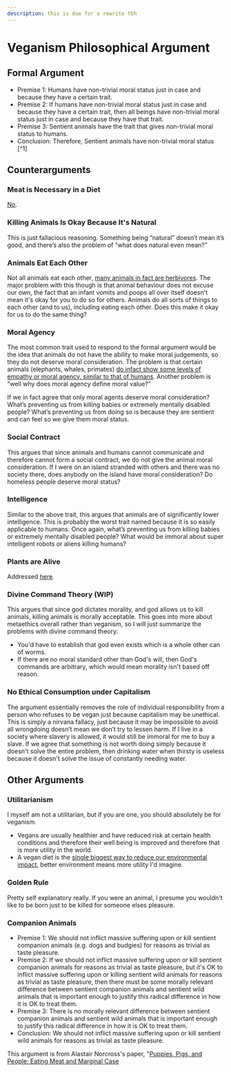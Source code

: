 ```yaml
---
description: this is due for a rewrite tbh
---
```


# Veganism Philosophical Argument

## Formal Argument

* Premise 1: Humans have non-trivial moral status just in case and because they have a certain trait.
* Premise 2: If humans have non-trivial moral status just in case and because they have a certain trait, then all beings have non-trivial moral status just in case and because they have that trait.
* Premise 3: Sentient animals have the trait that gives non-trivial moral status to humans.
* Conclusion: Therefore, Sentient animals have non-trivial moral status  \[^1]

## Counterarguments

### Meat is Necessary in a Diet

[No](https://pubmed.ncbi.nlm.nih.gov/27886704/).

### Killing Animals Is Okay Because It's Natural

This is just fallacious reasoning. Something being “natural” doesn’t mean it’s good, and there’s also the problem of “what does natural even mean?”

### Animals Eat Each Other

Not all animals eat each other, [many animals in fact are herbivores](https://examples.yourdictionary.com/herbivore-examples-common-plant-eating-animals.html).  The major problem with this though is that animal behaviour does not excuse our own, the fact that an infant vomits and poops all over itself doesn't mean it's okay for you to do so for others. Animals do all sorts of things to each other (and to us), including eating each other. Does this make it okay for us to do the same thing?

### Moral Agency

The most common trait used to respond to the formal argument would be the idea that animals do not have the ability to make moral judgements, so they do not deserve moral consideration. The problem is that certain animals (elephants, whales, primates) [do infact show some levels of empathy or moral agency, similar to that of humans](https://www.efe.com/efe/english/technology/are-animals-moral-agents/50000267-4013881). Another problem is “well why does moral agency define moral value?”

If we in fact agree that only moral agents deserve moral consideration? What’s preventing us from killing babies or extremely mentally disabled people? What’s preventing us from doing so is because they are sentient and can feel so we give them moral status.

### Social Contract

This argues that since animals and humans cannot communicate and therefore cannot form a social contract, we do not give the animal moral consideration. If I were on an island stranded with others and there was no society there, does anybody on the island have moral consideration? Do homeless people deserve moral status?

### Intelligence

Similar to the above trait, this argues that animals are of significantly lower intelligence. This is probably the worst trait named because it is so easily applicable to humans. Once again, what’s preventing us from killing babies or extremely mentally disabled people? What would be immoral about super intelligent robots or aliens killing humans?

### Plants are Alive

Addressed [here](abortion.md#why-does-sentience-matter).

### Divine Command Theory (WIP)

This argues that since god dictates morality, and god allows us to kill animals, killing animals is morally acceptable. This goes into more about metaethics overall rather than veganism, so I will just summarize the problems with divine command theory:

* You'd have to establish that god even exists which is a whole other can of worms.
* If there are no moral standard other than God's will, then God's commands are arbitrary, which would mean morality isn't based off reason.

### No Ethical Consumption under Capitalism

The argument essentially removes the role of individual responsibility from a person who refuses to be vegan just because capitalism may be unethical. This is simply a nirvana fallacy, just because it may be impossible to avoid all wrongdoing doesn’t mean we don’t try to lessen harm. If I live in a society where slavery is allowed, it would still be immoral for me to buy a slave. If we agree that something is not worth doing simply because it doesn't solve the entire problem, then drinking water when thirsty is useless because it doesn't solve the issue of constantly needing water.

## Other Arguments

### Utilitarianism

I myself am not a utilitarian, but if you are one, you should absolutely be for veganism. 

* Vegans are usually healthier and have reduced risk at certain health conditions and therefore their well being is improved and therefore that is more utility in the world.
* A vegan diet is the [single biggest way to reduce our environmental impact](https://www.independent.co.uk/life-style/health-and-families/veganism-environmental-impact-planet-reduced-plant-based-diet-humans-study-a8378631.html), better environment means more utility I'd imagine. 

### Golden Rule

Pretty self explanatory really. If you were an animal, I presume you wouldn't like to be born just to be killed for someone elses pleasure.

### Companion Animals

* Premise 1: We should not inflict massive suffering upon or kill sentient companion animals (e.g. dogs and budgies) for reasons as trivial as taste pleasure.
* Premise 2: If we should not inflict massive suffering upon or kill sentient companion animals for reasons as trivial as taste pleasure, but it's OK to inflict massive suffering upon or killing sentient wild animals for reasons as trivial as taste pleasure, then there must be some morally relevant difference between sentient companion animals and sentient wild animals that is important enough to justify this radical difference in how it is OK to treat them.
* Premise 3: There is no morally relevant difference between sentient companion animals and sentient wild animals that is important enough to justify this radical difference in how it is OK to treat them.
* Conclusion: We should not inflict massive suffering upon or kill sentient wild animals for reasons as trivial as taste pleasure.

This argument is from Alastair Norcross's paper, "[Puppies, Pigs, and People: Eating Meat and Marginal Case](vegan-philosophical-argument.md#moral-agency)

